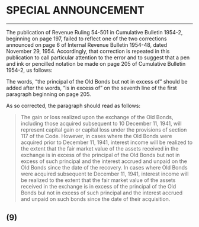 # SPECIAL ANNOUNCEMENT

---

The publication of Revenue Ruling 54-501 in Cumulative Bulletin 1954-2, beginning on page 197, failed to reflect one of the two corrections announced on page 6 of Internal Revenue Bulletin 1954-48, dated November 29, 1954. Accordingly, that correction is repeated in this publication to call particular attention to the error and to suggest that a pen and ink or pencilled notation be made on page 205 of Cumulative Bulletin 1954-2, us follows:

The words, “the principal of the Old Bonds but not in excess of” should be added after the words, “is in excess of” on the seventh line of the first paragraph beginning on page 205.

As so corrected, the paragraph should read as follows:

> The gain or loss realized upon the exchange of the Old Bonds, including those
> acquired subsequent to 10 December 11, 1941, will represent capital gain or capital
> loss under the provisions of section 117 of the Code. However, in cases where
> the Old Bonds were acquired prior to December 11, 1941, interest income will be
> realized to the extent that the fair market value of the assets received in the
> exchange is in excess of the principal of the Old Bonds but not in excess of such
> principal and the interest accrued and unpaid on the Old Bonds since the date
> of the recovery. In cases where Old Bonds were acquired subsequent te December
> 11, 1941, interest income will be realized to the extent that the fair market
> value of the assets received in the exchange is in excess of the principal of the
> Old Bonds bul not in excess of such principal and the interest accrued and unpaid
> on such bonds since the date of their acquisition.

## (9)